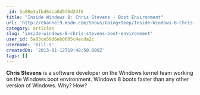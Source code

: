 ```yaml
---
_id: 5a88e1afbd6dca0d5f0d2df6
title: "Inside Windows 8: Chris Stevens - Boot Environment"
url: 'http://channel9.msdn.com/Shows/Going+Deep/Inside-Windows-8-Chris-Stevens-Boot-Environment'
category: articles
slug: 'inside-windows-8-chris-stevens-boot-environment'
user_id: 5a83ce59d6eb0005c4ecda2c
username: 'bill-s'
createdOn: '2013-01-12T19:48:50.000Z'
tags: []
---
```


<strong>Chris Stevens</strong> is a software developer on the Windows kernel team working on the Windows boot environment. Windows 8 boots faster than any other version of Windows. Why? How?
